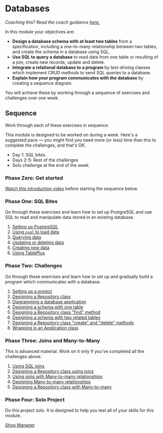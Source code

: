 # Databases

_Coaching this? Read the coach guidance
[here.](https://github.com/makersacademy/slug/blob/main/materials/universe/distributed_applications/databases/HOW_TO_COACH.x.md)_

In this module your objectives are:

* **Design a database schema with at least two tables** from a specification,
    including a one-to-many relationship between two tables, and create the
    schema in a database using SQL.
* **Use SQL to query a database** to read data from one table or resulting of
    a join, create new records, update and delete.
* **Integrate a relational database to a program** by test-driving classes
    which implement CRUD methods to send SQL queries to a database.
* **Explain how your program communicates with the database** by creating a
    sequence diagram.

You will achieve these by working through a sequence of exercises and challenges
over one week.

## Sequence

Work through each of these exercises in sequence.

This module is designed to be worked on during a week. Here's a suggested pace —
you might find you need more (or less) time than this to complete the
challenges, and that's OK.

* Day 1: SQL bites.
* Days 2-5: Rest of the challenges
* Solo challenge at the end of the week.

### Phase Zero: Get started

[Watch this introduction video](https://www.youtube.com/watch?v=5PJQscmAEI4)
before starting the sequence below.

### Phase One: SQL Bites

Go through these exercises and learn how to set up PostgreSQL and use SQL to read
and manipulate data stored in an existing database.

<!-- OMITTED -->

1. [Setting up PostgreSQL](https://github.com/makersacademy/databases-in-python/blob/main/sql_bites/01_setting_up_database.md)
2. [Using `psql` to load data](https://github.com/makersacademy/databases-in-python/blob/main/sql_bites/02_using_psql.md)
3. [Querying data](https://github.com/makersacademy/databases-in-python/blob/main//sql_bites/03_querying_data.md)
4. [Updating or deleting data](https://github.com/makersacademy/databases-in-python/blob/main/sql_bites/04_updating_and_deleting_date.md)
5. [Creating new data](https://github.com/makersacademy/databases-in-python/blob/main/sql_bites/05_creating_new_data.md)
6. [Using TablePlus](https://github.com/makersacademy/databases-in-python/blob/main/sql_bites/06_using_table_plus.md)

### Phase Two: Challenges

Go through these exercises and learn how to set up and gradually build a program
which communicates with a database.

1. [Setting up a project](https://github.com/makersacademy/databases-in-python/blob/main/challenges/01_setting_up_project.md)
2. [Designing a Repository
   class](https://github.com/makersacademy/databases-in-python/blob/main/challenges/02_test_driving_model_repository_classes.md)
3. [Diagramming a database
   application](https://github.com/makersacademy/databases-in-python/blob/main/challenges/03_creating_sequence_diagrams.md)
4. [Designing a schema with one
   table](https://github.com/makersacademy/databases-in-python/blob/main/challenges/04_designing_schema_one_table.md)
5. [Designing a Repository class "find"
   method](https://github.com/makersacademy/databases-in-python/blob/main/challenges/05_test_driving_find_method.md)
6. [Designing a schema with two related
   tables](https://github.com/makersacademy/databases-in-python/blob/main/challenges/06_designing_schema_two_tables.md)
7. [Designing a Repository class "create" and "delete"
   methods](https://github.com/makersacademy/databases-in-python/blob/main/challenges/07_test_driving_write_operations.md)
8. [Wrapping in an Application
   class](https://github.com/makersacademy/databases-in-python/blob/main/challenges/08_wrapping_in_application_class.md)

### Phase Three: Joins and Many-to-Many

This is advanced material. Work on it only if you've completed all the
challenges above.

1. [Using SQL joins](https://github.com/makersacademy/databases-in-python/blob/main/joins/01_using_joins.md)
2. [Designing a Repository class using
   joins](https://github.com/makersacademy/databases-in-python/blob/main/joins/02_test_driving_repository_class_with_join.md)
3. [Using joins with Many-to-many
   relationships](https://github.com/makersacademy/databases-in-python/blob/main/joins/03_using_joins_with_many_to_many.md)
4. [Designing Many-to-many
   relationships](https://github.com/makersacademy/databases-in-python/blob/main/joins/04_designing_many_to_many_relationships.md)
5. [Designing a Repository class with
   Many-to-many](https://github.com/makersacademy/databases-in-python/blob/main/joins/05_repository_classes_many_to_many.md)

### Phase Four: Solo Project

Do this project solo. It is designed to help you test all of your skills for
this module.

[Shop Manager](https://github.com/makersacademy/databases-in-python/blob/main/projects/shop_manager_project.md)
